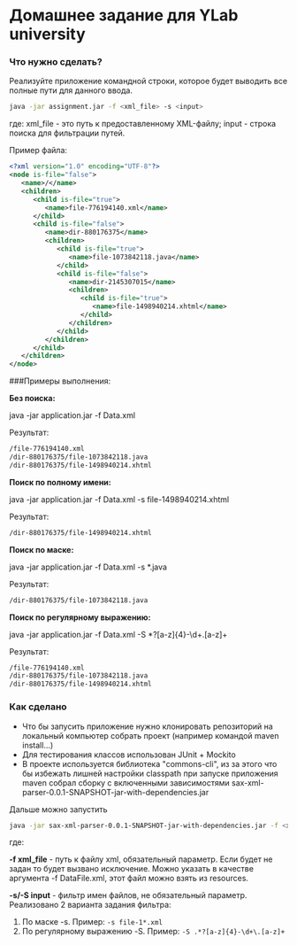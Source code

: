# Домашнее задание для YLab university

### Что нужно сделать?
Реализуйте приложение командной строки, которое будет выводить все полные пути для данного ввода.

```bash
java -jar assignment.jar -f <xml_file> -s <input>
```

где:
xml_file - это путь к предоставленному XML-файлу; input - строка поиска для фильтрации путей.

Пример файла:

```xml
<?xml version="1.0" encoding="UTF-8"?>
<node is-file="false">
   <name>/</name>
   <children>
      <child is-file="true">
         <name>file-776194140.xml</name>
      </child>
      <child is-file="false">
         <name>dir-880176375</name>
         <children>
            <child is-file="true">
               <name>file-1073842118.java</name>
            </child>
            <child is-file="false">
               <name>dir-2145307015</name>
               <children>
                  <child is-file="true">
                     <name>file-1498940214.xhtml</name>
                  </child>
               </children>
            </child>
         </children>
      </child>
   </children>
</node>
```

###Примеры выполнения:

**Без поиска:**

java -jar application.jar -f Data.xml

Результат:

```bash
/file-776194140.xml
/dir-880176375/file-1073842118.java
/dir-880176375/file-1498940214.xhtml
```

**Поиск по полному имени:**

java -jar application.jar -f Data.xml -s file-1498940214.xhtml

Результат:

```bash
/dir-880176375/file-1498940214.xhtml
```

**Поиск по маске:**

java -jar application.jar -f Data.xml -s *.java

Результат:

```bash
/dir-880176375/file-1073842118.java
```

**Поиск по регулярному выражению:**

java -jar application.jar -f Data.xml -S *?[a-z]{4}-\d+\.[a-z]+

Результат:

```bash
/file-776194140.xml
/dir-880176375/file-1073842118.java
/dir-880176375/file-1498940214.xhtml
```



### Как сделано

* Что бы запусить приложение нужно клонировать репозиторий на локальный компьютер собрать проект (например командой maven install...)
* Для тестирования классов использован JUnit + Mockito
* В проекте используется библиотека "commons-cli", из за этого что бы избежать лишней настройки classpath при запуске приложения maven собрал сборку с включенными зависимостями sax-xml-parser-0.0.1-SNAPSHOT-jar-with-dependencies.jar

Дальше можно запустить 

```bash
java -jar sax-xml-parser-0.0.1-SNAPSHOT-jar-with-dependencies.jar -f <xml_file> -s/-S <input> 
```

где:

**-f xml_file** - путь к файлу xml, обязательный параметр. Если будет не задан то будет вызвано исключение. Можно указать в качестве аргумента -f DataFile.xml, этот файл можно взять из resources.

**-s/-S input** - фильтр имен файлов, не обязательный параметр. Реализовано 2 варианта задания фильтра: 
1. По маске -s. Пример: `-s file-1*.xml`
2. По регулярному выражению -S. Пример: `-S .*?[a-z]{4}-\d+\.[a-z]+`



